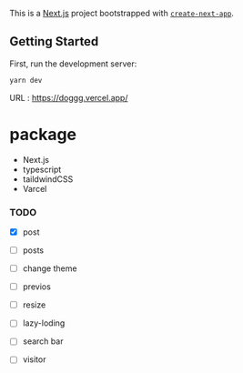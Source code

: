 This is a [Next.js](https://nextjs.org/) project bootstrapped with [`create-next-app`](https://github.com/vercel/next.js/tree/canary/packages/create-next-app).

## Getting Started

First, run the development server:

```bash
yarn dev
```

URL : https://doggg.vercel.app/


# package

- Next.js
- typescript
- taildwindCSS
- Varcel


### TODO
- [x] post
- [ ] posts
- [ ] change theme
- [ ] previos
- [ ] resize
- [ ] lazy-loding
- [ ] search bar
- [ ] visitor

